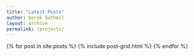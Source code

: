 ```yaml
---
title: "Latest Posts"
author: Derek Gutheil
layout: archive
permalink: /projects/
---
```


<div class="tiles">
{% for post in site.posts %}
	{% include post-grid.html %}
{% endfor %}
</div><!-- /.tiles -->